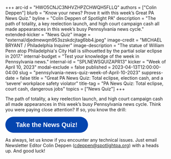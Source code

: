 +++
arc-id = "HWO5CNJC3NHVZHPZCHWQH5FLLQ"
authors = ["Colin Deppen"]
blurb = "Know your news? Prove it with this week’s Great PA News Quiz."
byline = "Colin Deppen of Spotlight PA"
description = "The path of totality, a key reelection launch, and high court campaign cash all made appearances in this week’s busy Pennsylvania news cycle."
extended-kicker = "News Quiz"
image = "external/djedmewqm953szskdcjtag6bb4.jpeg"
image-credit = "MICHAEL BRYANT / Philadelphia Inquirer"
image-description = "The statue of William Penn atop Philadelphia's City Hall is silhouetted by the partial solar eclipse in 2017."
internal-budget = "Test your knowledge of the week in Pennsylvania news."
internal-id = "SPLNEWSQUIZAPR13"
kicker = "Week of April 10, 2023"
modal-exclude = false
published = 2023-04-13T12:00:00-04:00
slug = "pennsylvania-news-quiz-week-of-April-10-2023"
suppress-date = false
title = "Great PA News Quiz: Total eclipse, election cash, and a ‘severe’ workplace safety violator"
title-tag = "PA News Quiz: Total eclipse, court cash, dangerous jobs"
topics = ["News Quiz"]
+++

The path of totality, a key reelection launch, and high court campaign cash all made appearances in this week’s busy Pennsylvania news cycle. Think you were paying close attention? If so, you know the drill: 

<button data-tf-popup="jQqHej0d" data-tf-opacity="100" data-tf-size="100" data-tf-iframe-props="title=SPL News Quiz Week 12 - April 13" data-tf-transitive-search-params data-tf-medium="snippet" style="all:unset;font-family:Helvetica,Arial,sans-serif;display:inline-block;max-width:100%;white-space:nowrap;overflow:hidden;text-overflow:ellipsis;background-color:#0445AF;color:#fff;font-size:20px;border-radius:25px;padding:0 33px;font-weight:bold;height:50px;cursor:pointer;line-height:50px;text-align:center;margin:0;text-decoration:none;">Take the News Quiz!</button><script src="//embed.typeform.com/next/embed.js"></script>


As always, let us know if you encounter any technical issues. Just email Newsletter Editor Colin Deppen (<a href="mailto:cdeppen@spotlightpa.org">cdeppen@spotlightpa.org</a>) with a heads up. And good luck!
